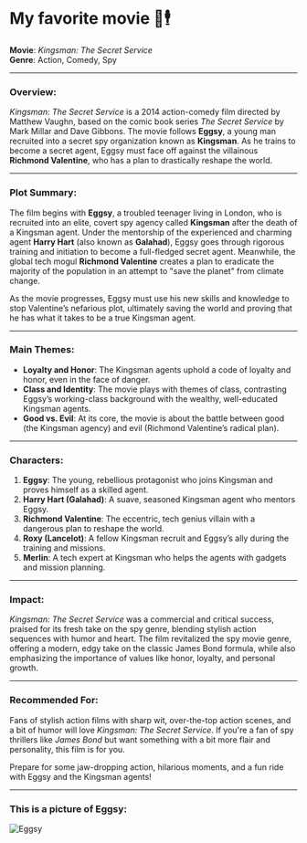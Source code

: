 # My favorite movie 🎩🕴️

**Movie**: *Kingsman: The Secret Service*  
**Genre**: Action, Comedy, Spy

---

### Overview:
*Kingsman: The Secret Service* is a 2014 action-comedy film directed by Matthew Vaughn, based on the comic book series *The Secret Service* by Mark Millar and Dave Gibbons. The movie follows **Eggsy**, a young man recruited into a secret spy organization known as **Kingsman**. As he trains to become a secret agent, Eggsy must face off against the villainous **Richmond Valentine**, who has a plan to drastically reshape the world.

---

### Plot Summary:
The film begins with **Eggsy**, a troubled teenager living in London, who is recruited into an elite, covert spy agency called **Kingsman** after the death of a Kingsman agent. Under the mentorship of the experienced and charming agent **Harry Hart** (also known as **Galahad**), Eggsy goes through rigorous training and initiation to become a full-fledged secret agent. Meanwhile, the global tech mogul **Richmond Valentine** creates a plan to eradicate the majority of the population in an attempt to "save the planet" from climate change.

As the movie progresses, Eggsy must use his new skills and knowledge to stop Valentine’s nefarious plot, ultimately saving the world and proving that he has what it takes to be a true Kingsman agent.

---

### Main Themes:
- **Loyalty and Honor**: The Kingsman agents uphold a code of loyalty and honor, even in the face of danger.
- **Class and Identity**: The movie plays with themes of class, contrasting Eggsy’s working-class background with the wealthy, well-educated Kingsman agents.
- **Good vs. Evil**: At its core, the movie is about the battle between good (the Kingsman agency) and evil (Richmond Valentine’s radical plan).

---

### Characters:
1. **Eggsy**: The young, rebellious protagonist who joins Kingsman and proves himself as a skilled agent.
2. **Harry Hart (Galahad)**: A suave, seasoned Kingsman agent who mentors Eggsy.
3. **Richmond Valentine**: The eccentric, tech genius villain with a dangerous plan to reshape the world.
4. **Roxy (Lancelot)**: A fellow Kingsman recruit and Eggsy’s ally during the training and missions.
5. **Merlin**: A tech expert at Kingsman who helps the agents with gadgets and mission planning.

---

### Impact:
*Kingsman: The Secret Service* was a commercial and critical success, praised for its fresh take on the spy genre, blending stylish action sequences with humor and heart. The film revitalized the spy movie genre, offering a modern, edgy take on the classic James Bond formula, while also emphasizing the importance of values like honor, loyalty, and personal growth.

---

### Recommended For:
Fans of stylish action films with sharp wit, over-the-top action scenes, and a bit of humor will love *Kingsman: The Secret Service*. If you're a fan of spy thrillers like *James Bond* but want something with a bit more flair and personality, this film is for you.

Prepare for some jaw-dropping action, hilarious moments, and a fun ride with Eggsy and the Kingsman agents!

---

### This is a picture of Eggsy:
![Eggsy](https://upload.wikimedia.org/wikipedia/en/a/a4/Kingsman_The_Secret_Service_poster.jpg)

